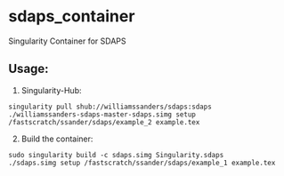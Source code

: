 # sdaps_container
Singularity Container for SDAPS

## Usage:

1. Singularity-Hub:
```
singularity pull shub://williamssanders/sdaps:sdaps
./williamssanders-sdaps-master-sdaps.simg setup /fastscratch/ssander/sdaps/example_2 example.tex
```

2. Build the container:

```
sudo singularity build -c sdaps.simg Singularity.sdaps
./sdaps.simg setup /fastscratch/ssander/sdaps/example_1 example.tex
```
